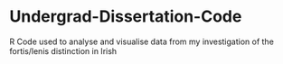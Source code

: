 # Undergrad-Dissertation-Code
R Code used to analyse and visualise data from my investigation of the fortis/lenis distinction in Irish 
